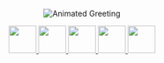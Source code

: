  <p align="center">
  <img src="https://capsule-render.vercel.app/api?text=Hey%20Everyone!%F0%9F%95%B9%EF%B8%8F&animation=fadeIn&type=waving&color=gradient&height=100" alt="Animated     Greeting"/>
  </p>
 <div align="center">
  <a href="https://www.instagram.com/_._sahil_._jaiswal_._/">
  <img height="50" src="https://user-images.githubusercontent.com/46517096/166974368-9798f39f-1f46-499c-b14e-81f0a3f83a06.png"/>
  </a>
  <a href="https://www.linkedin.com/in/sahil-jais/">
  <img height="50" src="https://github.com/sahiljaiswal02/sahiljaiswal02/assets/92286518/ed8a6593-1792-43e0-af59-2740074c4862.png"/>
  </a>
  <a href="https://twitter.com/Sahil_Jaiswal02">
  <img height="50" src="https://github.com/sahiljaiswal02/sahiljaiswal02/assets/92286518/e1064c4f-c92e-46e3-8e5b-3c738ab9d69a.png"/>
  </a>
  <a href="jaiswalsahil975@gmail.com">
  <img height="50" src="https://github.com/sahiljaiswal02/sahiljaiswal02/assets/92286518/7848844d-abb9-438c-9358-a2bf29bf0e44.png"/>
  </a>
  <a href="https://sahiljaiswallive.netlify.app/">
  <img height="50" src="https://github.com/sahiljaiswal02/sahiljaiswal02/assets/92286518/8c251e7e-7f46-4a2f-befb-e20f6ec131a2.png"/>
  </a>
  
 </div>
